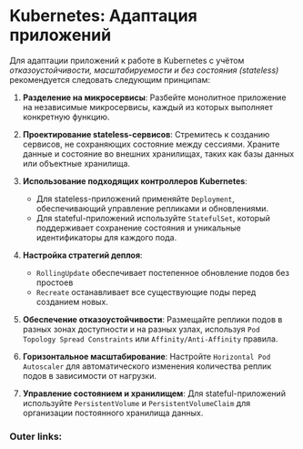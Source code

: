   

# Kubernetes: **Адаптация приложений** 

Для адаптации приложений к работе в Kubernetes с учётом *отказоустойчивости, масштабируемости и без состояния (stateless)* рекомендуется следовать следующим принципам:

1. **Разделение на микросервисы**: Разбейте монолитное приложение на независимые микросервисы, каждый из которых выполняет конкретную функцию. 
    
2. **Проектирование stateless-сервисов**: Стремитесь к созданию сервисов, не сохраняющих состояние между сессиями. Храните данные и состояние во внешних хранилищах, таких как базы данных или объектные хранилища. 
    
3. **Использование подходящих контроллеров Kubernetes**: 
	- Для stateless-приложений применяйте `Deployment`, обеспечивающий управление репликами и обновлениями. 
	- Для stateful-приложений используйте `StatefulSet`, который поддерживает сохранение состояния и уникальные идентификаторы для каждого пода.
    
4. **Настройка стратегий деплоя**: 
	- `RollingUpdate` обеспечивает постепенное обновление подов без простоев
	- `Recreate` останавливает все существующие поды перед созданием новых. 
    
5. **Обеспечение отказоустойчивости**: Размещайте реплики подов в разных зонах доступности и на разных узлах, используя `Pod Topology Spread Constraints` или `Affinity/Anti-Affinity` правила.
    
6. **Горизонтальное масштабирование**: Настройте `Horizontal Pod Autoscaler` для автоматического изменения количества реплик подов в зависимости от нагрузки. 
    
7. **Управление состоянием и хранилищем**: Для stateful-приложений используйте `PersistentVolume` и `PersistentVolumeClaim` для организации постоянного хранилища данных.

### Outer links:

